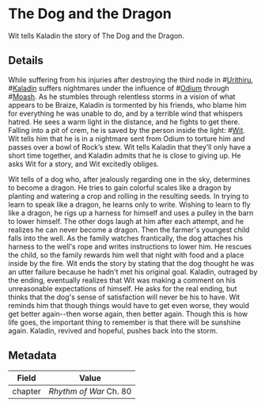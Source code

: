 # The Dog and the Dragon
Wit tells Kaladin the story of The Dog and the Dragon.

## Details
While suffering from his injuries after destroying the third node in #[Urithiru](locations/urithiru), #[Kaladin](characters/kaladin) suffers nightmares under the influence of #[Odium](characters/odium) through #[Moash](characters/moash). As he stumbles through relentless storms in a vision of what appears to be Braize, Kaladin is tormented by his friends, who blame him for everything he was unable to do, and by a terrible wind that whispers hatred. He sees a warm light in the distance, and he fights to get there. Falling into a pit of crem, he is saved by the person inside the light: #[Wit](characters/wit). Wit tells him that he is in a nightmare sent from Odium to torture him and passes over a bowl of Rock’s stew. Wit tells Kaladin that they’ll only have a short time together, and Kaladin admits that he is close to giving up. He asks Wit for a story, and Wit excitedly obliges.

Wit tells of a dog who, after jealously regarding one in the sky, determines to become a dragon. He tries to gain colorful scales like a dragon by planting and watering a crop and rolling in the resulting seeds. In trying to learn to speak like a dragon, he learns only to write. Wishing to learn to fly like a dragon, he rigs up a harness for himself and uses a pulley in the barn to lower himself. The other dogs laugh at him after each attempt, and he realizes he can never become a dragon. Then the farmer's youngest child falls into the well. As the family watches frantically, the dog attaches his harness to the well's rope and writes instructions to lower him. He rescues the child, so the family rewards him well that night with food and a place inside by the fire. Wit ends the story by stating that the dog thought he was an utter failure because he hadn't met his original goal. Kaladin, outraged by the ending, eventually realizes that Wit was making a comment on his unreasonable expectations of himself. He asks for the real ending, but thinks that the dog's sense of satisfaction will never be his to have. Wit reminds him that though things would have to get even worse, they would get better again--then worse again, then better again. Though this is how life goes, the important thing to remember is that there will be sunshine again. Kaladin, revived and hopeful, pushes back into the storm. 

## Metadata
| Field | Value |
| ----- | ----- |
| chapter | *Rhythm of War* Ch. 80 |
